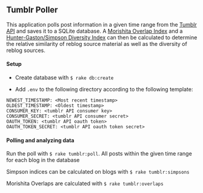 ## Tumblr Poller

This application polls post information in a given time range from the [Tumblr API](https://www.tumblr.com/docs/en/api/v2) and saves it to a SQLite database.
A [Morishita Overlap Index](https://en.wikipedia.org/wiki/Morisita%27s_overlap_index) and a [Hunter-Gaston/Simpson Diversity Index](https://en.wikipedia.org/wiki/Morisita%27s_overlap_index) can then be calculated to determine the relative similarity of reblog source material as well as the diversity of reblog sources.

#### Setup

* Create database with `$ rake db:create`

* Add `.env` to the following directory according to the following template:

```
NEWEST_TIMESTAMP: <Most recent timestamp>
OLDEST_TIMESTAMP: <Oldest timestamp>
CONSUMER_KEY: <tumblr API consumer key>
CONSUMER_SECRET: <tumblr API consumer secret>
OAUTH_TOKEN: <tumblr API oauth token>
OAUTH_TOKEN_SECRET: <tumblr API oauth token secret>
```

#### Polling and analyzing data

Run the poll with `$ rake tumblr:poll`. All posts within the given time range for each blog in the database

Simpson indices can be calculated on blogs with `$ rake tumblr:simpsons`

Morishita Overlaps are calculated with `$ rake tumblr:overlaps`

